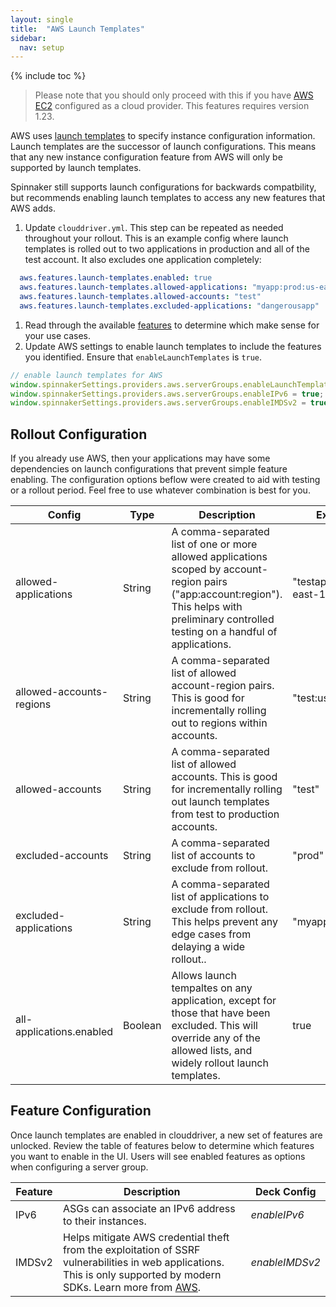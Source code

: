 ```yaml
---
layout: single
title:  "AWS Launch Templates"
sidebar:
  nav: setup
---
```


{% include toc %}

> Please note that you should only proceed with this if you have [AWS EC2](/setup/install/providers/aws/aws-ec2) configured as a cloud provider. This features requires version 1.23.

AWS uses [launch templates](https://docs.aws.amazon.com/autoscaling/ec2/userguide/LaunchTemplates.html) to specify instance configuration information. Launch templates are the successor of launch configurations. This means that any new instance configuration feature from AWS will only be supported by launch templates. 

Spinnaker still supports launch configurations for backwards compatbility, but recommends enabling launch templates to access any new features that AWS adds. 

<!-- The New to AWS section is valid in version 2.24 and later
## Setup Steps
This section summarizes the steps required to set up launch templates if you are new to using AWS in Spinnaker or if you have already been using AWS as one of your cloud providers. 

### New to AWS
If you are new to Spinnaker or even just new to AWS in Spinnaker, we recommend immediately enabling launch template support for all applications. 

1. Update your clouddriver configuration file, usually `clouddriver.yml`, to enable launch templates for all applications. 
  ```yml
    aws.features.launch-templates.enabled: true
    aws.features.launch-templates.all-applications.enabled: true
  ```
1. Read through the available launch template supported [features](#feature-configuration) to determine which make sense for your users. 
1. Update AWS settings in deck to include the features you identified. Ensure that `enableLaunchTemplates` is `true`. 
  ```js
    providers: {
      aws: {
        serverGroups: {
          enableLaunchTemplates: true,
          enableIPv6: true,
          enableIMDSv2: true,
        }
      }
    }
  ```

### Current AWS User
If you already use AWS as a cloud provider in Spinnaker, we recommend migrating to launch templates. Since there may be pre-existing dependencies on launch configurations, we have created some rollout configurations you can utilize for testing and/or migration.


1. Update your clouddriver configuration file, usually `clouddriver.yml`, to enable launch template support. 
  ```yml
    aws.features.launch-templates.enabled: true
  ```
1. Review the [rollout configurations](#rollout-configuration) and determine which of these you can *temporarily* utilize for your rollout. If you do not need to rollout, stop here and follow the [new AWS users](#new-to-aws) steps instead. 
-->
1. Update `clouddriver.yml`. This step can be repeated as needed throughout your rollout. This is an example config where launch templates is rolled out to two applications in production and all of the test account. It also excludes one application completely:
  ```yml
    aws.features.launch-templates.enabled: true
    aws.features.launch-templates.allowed-applications: "myapp:prod:us-east-1,anotherapp:prod:us-east-1"
    aws.features.launch-templates.allowed-accounts: "test"
    aws.features.launch-templates.excluded-applications: "dangerousapp"
  ```
1. Read through the available [features](#feature-configuration) to determine which make sense for your use cases. 
1. Update AWS settings to enable launch templates to include the features you identified. Ensure that `enableLaunchTemplates` is `true`. 
  ```js
  // enable launch templates for AWS
  window.spinnakerSettings.providers.aws.serverGroups.enableLaunchTemplates = true;
  window.spinnakerSettings.providers.aws.serverGroups.enableIPv6 = true;
  window.spinnakerSettings.providers.aws.serverGroups.enableIMDSv2 = true;
  ```

<!-- The New to AWS section is valid in version 2.24 and later  and the block below should be included when 1.24 has been releasesd-->
<!--1. When you are ready for a complete rollout, enable launch templates for all applications and clean up rollout config in `clouddriver.yml`. 
    ```yml
    aws.features.launch-templates.enabled: true
    aws.features.launch-templates.all-applications.enabled: true
  ```
-->

## Rollout Configuration
If you already use AWS, then your applications may have some dependencies on launch configurations that prevent simple feature enabling. The configuration options beflow were created to aid with testing or a rollout period. Feel free to use whatever combination is best for you. 
<!--If you would prefer to **skip a rollout**, use the configuration in [New to AWS](#new-to-aws).-->

<table>
  <thead>
    <tr>
      <th>Config</th>
      <th>Type</th>
      <th>Description</th>
      <th>Example</th>
    </tr>
  </thead>
  <tbody>
    <tr>
      <td>allowed-applications</td>
      <td>String</td>
      <td>A comma-separated list of one or more allowed applications scoped by account-region pairs ("app:account:region"). This helps with preliminary controlled testing on a handful of applications.</td>
      <td>"testapp:prod:us-east-1"</td>
    </tr>
    <tr>
      <td>allowed-accounts-regions</td>
      <td>String</td>
      <td>A comma-separated list of allowed account-region pairs. This is good for incrementally rolling out to regions within accounts.</td>
      <td>"test:us-east-1"</td>
    </tr>
    <tr>
      <td>allowed-accounts</td>
      <td>String</td>
      <td>A comma-separated list of allowed accounts. This is good for incrementally rolling out launch templates from test to production accounts.</td>
      <td>"test"</td>
    </tr>
    <tr>
      <td>excluded-accounts</td>
      <td>String</td>
      <td>A comma-separated list of accounts to exclude from rollout.</td>
      <td>"prod"</td>
    </tr>
    <tr>
      <td>excluded-applications</td>
      <td>String</td>
      <td>A comma-separated list of applications to exclude from rollout. This helps prevent any edge cases from delaying a wide rollout..</td>
      <td>"myapp1,myapp2"</td>
    </tr>
    <tr>
      <td>all-applications.enabled</td>
      <td>Boolean</td>
      <td>Allows launch tempaltes on any application, except for those that have been excluded. This will override any of the allowed lists, and widely rollout launch templates.</td>
      <td>true</td>
    </tr>
  </tbody>
</table>

## Feature Configuration
Once launch templates are enabled in clouddriver, a new set of features are unlocked. Review the table of features below to determine which features you want to enable in the UI. Users will see enabled features as options when configuring a server group. 
                                                        
<table>
  <thead>
    <tr>
      <th>Feature</th>
      <th>Description</th>
      <th>Deck Config</th>
    </tr>
  </thead>
  <tbody>
    <tr>
      <td>IPv6</td>
      <td>ASGs can associate an IPv6 address to their instances.</td>
      <td><em>enableIPv6</em></td>
    </tr>
    <tr>
      <td>IMDSv2</td>
      <td>Helps mitigate AWS credential theft from the exploitation of SSRF vulnerabilities in web applications. This is only supported by modern SDKs. Learn more from <a target="_blank" href="https://docs.aws.amazon.com/AWSEC2/latest/UserGuide/configuring-instance-metadata-service.html">AWS</a>.</td>
      <td><em>enableIMDSv2</em></td>
    </tr>
  </tbody>
</table>
